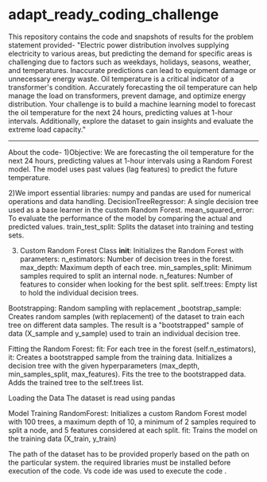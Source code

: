 # adapt_ready_coding_challenge
This repository contains the code and snapshots of results for the problem statement provided- "Electric power distribution involves supplying electricity to various areas, but predicting 
the demand for specific areas is challenging due to factors such as weekdays, holidays, 
seasons, weather, and temperatures. Inaccurate predictions can lead to equipment 
damage or unnecessary energy waste. 
Oil temperature is a critical indicator of a transformer's condition. Accurately forecasting 
the oil temperature can help manage the load on transformers, prevent damage, and 
optimize energy distribution. 
Your challenge is to build a machine learning model to forecast the oil temperature for the 
next 24 hours, predicting values at 1-hour intervals. Additionally, explore the dataset to 
gain insights and evaluate the extreme load capacity."

*************************************************************************************************
About the code-
1)Objective:
We are forecasting the oil temperature for the next 24 hours, predicting values at 1-hour intervals using a Random Forest model.
The model uses past values (lag features) to predict the future temperature.

2)We import essential libraries:
numpy and pandas are used for numerical operations and data handling.
DecisionTreeRegressor: A single decision tree used as a base learner in the custom Random Forest.
mean_squared_error: To evaluate the performance of the model by comparing the actual and predicted values.
train_test_split: Splits the dataset into training and testing sets.

3. Custom Random Forest Class
   __init__: Initializes the Random Forest with parameters:
n_estimators: Number of decision trees in the forest.
max_depth: Maximum depth of each tree.
min_samples_split: Minimum samples required to split an internal node.
n_features: Number of features to consider when looking for the best split.
self.trees: Empty list to hold the individual decision trees.

Bootstrapping: Random sampling with replacement
_bootstrap_sample: Creates random samples (with replacement) of the dataset to train each tree on different data samples.
The result is a "bootstrapped" sample of data (X_sample and y_sample) used to train an individual decision tree.

Fitting the Random Forest:
fit: For each tree in the forest (self.n_estimators), it:
Creates a bootstrapped sample from the training data.
Initializes a decision tree with the given hyperparameters (max_depth, min_samples_split, max_features).
Fits the tree to the bootstrapped data.
Adds the trained tree to the self.trees list.

Loading the Data
The dataset is read using pandas

Model Training
RandomForest: Initializes a custom Random Forest model with 100 trees, a maximum depth of 10, a minimum of 2 samples required to split a node, and 5 features considered at each split.
fit: Trains the model on the training data (X_train, y_train)

The path of the dataset has to be provided properly based on the path on the particular system.
the required libraries must be installed before execution of the code.
Vs code ide was used to execute the code .

